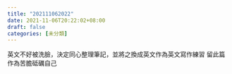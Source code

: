 ```yaml
---
title: "202111062022"
date: 2021-11-06T20:22:02+08:00
draft: false
categories: [未分類]
---
```


英文不好被洗臉，決定同心整理筆記，並將之換成英文作為英文寫作練習
留此篇作為苦膽砥礪自己